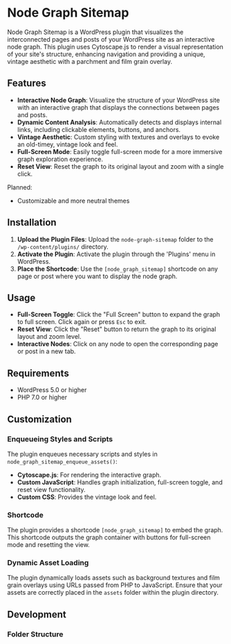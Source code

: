 # Node Graph Sitemap

Node Graph Sitemap is a WordPress plugin that visualizes the interconnected pages and posts of your WordPress site as an interactive node graph. This plugin uses Cytoscape.js to render a visual representation of your site's structure, enhancing navigation and providing a unique, vintage aesthetic with a parchment and film grain overlay.

## Features

- **Interactive Node Graph**: Visualize the structure of your WordPress site with an interactive graph that displays the connections between pages and posts.
- **Dynamic Content Analysis**: Automatically detects and displays internal links, including clickable elements, buttons, and anchors.
- **Vintage Aesthetic**: Custom styling with textures and overlays to evoke an old-timey, vintage look and feel.
- **Full-Screen Mode**: Easily toggle full-screen mode for a more immersive graph exploration experience.
- **Reset View**: Reset the graph to its original layout and zoom with a single click.

Planned:
- Customizable and more neutral themes

## Installation

1. **Upload the Plugin Files**: Upload the `node-graph-sitemap` folder to the `/wp-content/plugins/` directory.
2. **Activate the Plugin**: Activate the plugin through the 'Plugins' menu in WordPress.
3. **Place the Shortcode**: Use the `[node_graph_sitemap]` shortcode on any page or post where you want to display the node graph.

## Usage

- **Full-Screen Toggle**: Click the "Full Screen" button to expand the graph to full screen. Click again or press `Esc` to exit.
- **Reset View**: Click the "Reset" button to return the graph to its original layout and zoom level.
- **Interactive Nodes**: Click on any node to open the corresponding page or post in a new tab.

## Requirements

- WordPress 5.0 or higher
- PHP 7.0 or higher

## Customization

### Enqueueing Styles and Scripts

The plugin enqueues necessary scripts and styles in `node_graph_sitemap_enqueue_assets()`:

- **Cytoscape.js**: For rendering the interactive graph.
- **Custom JavaScript**: Handles graph initialization, full-screen toggle, and reset view functionality.
- **Custom CSS**: Provides the vintage look and feel.

### Shortcode

The plugin provides a shortcode `[node_graph_sitemap]` to embed the graph. This shortcode outputs the graph container with buttons for full-screen mode and resetting the view.

### Dynamic Asset Loading

The plugin dynamically loads assets such as background textures and film grain overlays using URLs passed from PHP to JavaScript. Ensure that your assets are correctly placed in the `assets` folder within the plugin directory.

## Development

### Folder Structure

